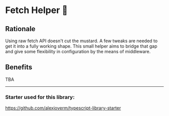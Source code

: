 # Fetch Helper 🏹

## Rationale

Using raw fetch API doesn't cut the mustard. A few tweaks are needed to get it into a fully working shape. This small helper aims to bridge that gap and give some flexibility in configuration by the means of middleware.

## Benefits

TBA

---

### Starter used for this library:

https://github.com/alexjoverm/typescript-library-starter
